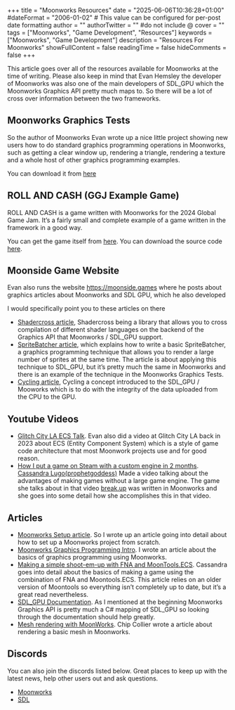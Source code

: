 +++
title = "Moonworks Resources"
date = "2025-06-06T10:36:28+01:00"
#dateFormat = "2006-01-02" # This value can be configured for per-post date formatting
author = ""
authorTwitter = "" #do not include @
cover = ""
tags = ["Moonworks", "Game Development", "Resources"]
keywords = ["Moonworks", "Game Development"]
description = "Resources For Moonworks"
showFullContent = false
readingTime = false
hideComments = false
+++

This article goes over all of the resources available for Moonworks at the time of writing. Please also keep in mind that Evan Hemsley the developer of Moonworks was also one of the main developers of SDL_GPU which the  Moonworks Graphics API pretty much maps to. So there will be a lot of cross over information between the two frameworks.

## Moonworks Graphics Tests

So the author of Moonworks Evan wrote up a nice little project showing new users how to do standard graphics programming operations in Moonworks, such as getting a clear window up, rendering a triangle, rendering a texture and a whole host of other graphics programming examples.

You can download it from [here](https://github.com/MoonsideGames/MoonWorksGraphicsTests/tree/main)


## ROLL AND CASH (GGJ Example Game)

ROLL AND CASH is a game written with Moonworks for the 2024 Global Game Jam. It’s a fairly small and complete example of a game written in the framework in a good way.

You can get the game itself from [here](https://prophetgoddess.itch.io/roll-and-cash-grocery-lords).
You can download the source code [here](https://github.com/thatcosmonaut/GGJ2024).

## Moonside Game Website

 Evan also runs the website https://moonside.games where he posts about graphics articles about Moonworks and SDL GPU, which he also developed

I would specifically point you to these articles on there
- [Shadercross article](https://moonside.games/posts/introducing-sdl-shadercross/), Shadercross being a library that allows you to cross compilation of different shader languages on the backend of the Graphics API that Moonworks / SDL_GPU support.
- [SpriteBatcher article](https://moonside.games/posts/sdl-gpu-sprite-batcher/), which explains how to write a basic SpriteBatcher, a graphics programming technique that allows you to render a large number of sprites at the same time. The article is about applying this technique to SDL_GPU, but it’s pretty much the same in Moonworks and there is an example of the technique in the Moonworks Graphics Tests.
- [Cycling article](https://moonside.games/posts/sdl-gpu-concepts-cycling/), Cycling a concept introduced to the SDL_GPU / Mooworks which is to do with the integrity of the data uploaded from the CPU to the GPU.

## Youtube Videos

- [Glitch City LA ECS Talk](https://www.youtube.com/watch?v=v8OkkHSQjWg). Evan also did a video at Glitch City LA back in 2023 about ECS (Entity Component System) which is a style of game code architecture that most Moonwork projects use and for good reason.
- [How I put a game on Steam with a custom engine in 2 months](https://www.youtube.com/watch?v=YDgiUlXFg3o). [Cassandra Lugo(prophetgoddess)](https://blood.church/) Made a video talking about the advantages of making games without a large game engine. The game she talks about in that video [break.up](http://break.up) was written in Moonworks and she goes into some detail how she accomplishes this in that video.

## Articles
- [Moonworks Setup article](https://kinaetron.github.io/Blog/posts/moonworks-setup/). So I wrote up an article going into detail about how to set up a Moonworks project from scratch.
- [Moonworks Graphics Programming Intro](https://kinaetron.github.io/Blog/posts/moonworks-graphics-intro/). I wrote an article about the basics of graphics programming using Moonworks.
- [Making a simple shoot-em-up with FNA and MoonTools.ECS](https://blood.church/posts/2023-09-25-shmup-tutorial/). Cassandra goes into detail about the basics of making a game using the combination of FNA and Moontools.ECS. This article relies on an older version of Moontools so everything isn’t completely up to date, but it’s a great read nevertheless.
- [SDL_GPU Documentation](https://wiki.libsdl.org/SDL3/CategoryGPU). As I mentioned at the beginning Moonworks Graphics API is pretty much a C# mapping of SDL_GPU so looking through the documentation should help greatly.
- [Mesh rendering with MoonWorks](https://allyourfaultforever.com/posts/sdl3-static-meshes/). Chip Collier wrote a article about rendering a basic mesh in Moonworks.

## Discords

You can also join the discords listed below. Great places to keep up with the latest news, help other users out and ask questions.

- [Moonworks](https://discord.gg/ujhwdkHmhN)
- [SDL](https://discord.com/invite/BwpFGBWsv8)